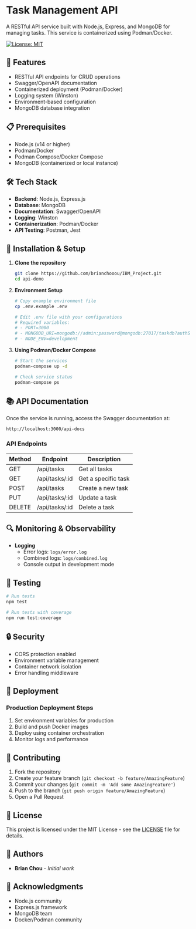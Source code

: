 # Task Management API

A RESTful API service built with Node.js, Express, and MongoDB for managing tasks. This service is containerized using Podman/Docker.

[![License: MIT](https://img.shields.io/badge/License-MIT-yellow.svg)](https://opensource.org/licenses/MIT)

## 🚀 Features

- RESTful API endpoints for CRUD operations
- Swagger/OpenAPI documentation
- Containerized deployment (Podman/Docker)
- Logging system (Winston)
- Environment-based configuration
- MongoDB database integration

## 📋 Prerequisites

- Node.js (v14 or higher)
- Podman/Docker
- Podman Compose/Docker Compose
- MongoDB (containerized or local instance)

## 🛠 Tech Stack

- **Backend**: Node.js, Express.js
- **Database**: MongoDB
- **Documentation**: Swagger/OpenAPI
- **Logging**: Winston
- **Containerization**: Podman/Docker
- **API Testing**: Postman, Jest

## 🔧 Installation & Setup

1. **Clone the repository**
   ```bash
   git clone https://github.com/brianchooou/IBM_Project.git
   cd api-demo
   ```

2. **Environment Setup**
   ```bash
   # Copy example environment file
   cp .env.example .env
   
   # Edit .env file with your configurations
   # Required variables:
   # - PORT=3000
   # - MONGODB_URI=mongodb://admin:password@mongodb:27017/taskdb?authSource=admin
   # - NODE_ENV=development
   ```

3. **Using Podman/Docker Compose**
   ```bash
   # Start the services
   podman-compose up -d
   
   # Check service status
   podman-compose ps
   ```

## 📚 API Documentation

Once the service is running, access the Swagger documentation at:
```
http://localhost:3000/api-docs
```

### API Endpoints

| Method | Endpoint | Description |
|--------|----------|-------------|
| GET | /api/tasks | Get all tasks |
| GET | /api/tasks/:id | Get a specific task |
| POST | /api/tasks | Create a new task |
| PUT | /api/tasks/:id | Update a task |
| DELETE | /api/tasks/:id | Delete a task |

## 🔍 Monitoring & Observability

- **Logging**
  - Error logs: `logs/error.log`
  - Combined logs: `logs/combined.log`
  - Console output in development mode

## 🧪 Testing

```bash
# Run tests
npm test

# Run tests with coverage
npm run test:coverage
```

## 🔒 Security

- CORS protection enabled
- Environment variable management
- Container network isolation
- Error handling middleware

## 🚀 Deployment

### Production Deployment Steps

1. Set environment variables for production
2. Build and push Docker images
3. Deploy using container orchestration
4. Monitor logs and performance

## 🤝 Contributing

1. Fork the repository
2. Create your feature branch (`git checkout -b feature/AmazingFeature`)
3. Commit your changes (`git commit -m 'Add some AmazingFeature'`)
4. Push to the branch (`git push origin feature/AmazingFeature`)
5. Open a Pull Request

## 📝 License

This project is licensed under the MIT License - see the [LICENSE](LICENSE) file for details.

## 👥 Authors

- **Brian Chou** - *Initial work*

## 🙏 Acknowledgments

- Node.js community
- Express.js framework
- MongoDB team
- Docker/Podman community 